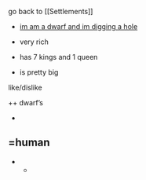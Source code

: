 go back to [[Settlements]]
- [im am a dwarf and im digging a hole](https://www.youtube.com/watch?v=VwVL-2GR7Qw&ab_channel=WindRose-Topic) 
    
- very rich
    
- has 7 kings and 1 queen
    
- is pretty big
    

like/dislike

++ dwarf’s

+  
=human  
-  
- -